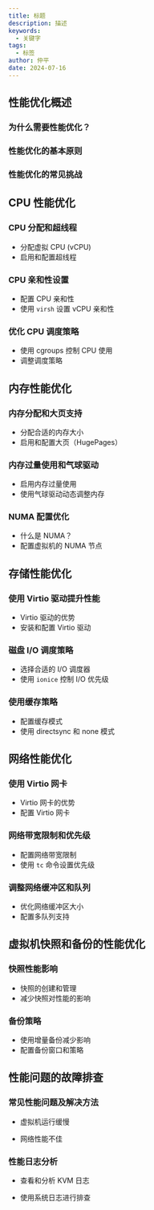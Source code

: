 ```yaml
---
title: 标题
description: 描述
keywords:
  - 关键字
tags:
  - 标签
author: 仲平
date: 2024-07-16
---
```


## 性能优化概述

### 为什么需要性能优化？

### 性能优化的基本原则

### 性能优化的常见挑战

## CPU 性能优化

### CPU 分配和超线程

- 分配虚拟 CPU (vCPU)
- 启用和配置超线程

### CPU 亲和性设置

- 配置 CPU 亲和性
- 使用 `virsh` 设置 vCPU 亲和性

### 优化 CPU 调度策略

- 使用 cgroups 控制 CPU 使用
- 调整调度策略

## 内存性能优化

### 内存分配和大页支持

- 分配合适的内存大小
- 启用和配置大页（HugePages）

### 内存过量使用和气球驱动

- 启用内存过量使用
- 使用气球驱动动态调整内存

### NUMA 配置优化

- 什么是 NUMA？
- 配置虚拟机的 NUMA 节点

## 存储性能优化

### 使用 Virtio 驱动提升性能

- Virtio 驱动的优势
- 安装和配置 Virtio 驱动

### 磁盘 I/O 调度策略

- 选择合适的 I/O 调度器
- 使用 `ionice` 控制 I/O 优先级

### 使用缓存策略

- 配置缓存模式
- 使用 directsync 和 none 模式

## 网络性能优化

### 使用 Virtio 网卡

- Virtio 网卡的优势
- 配置 Virtio 网卡

### 网络带宽限制和优先级

- 配置网络带宽限制
- 使用 `tc` 命令设置优先级

### 调整网络缓冲区和队列

- 优化网络缓冲区大小
- 配置多队列支持

## 虚拟机快照和备份的性能优化

### 快照性能影响

- 快照的创建和管理
- 减少快照对性能的影响

### 备份策略

- 使用增量备份减少影响
- 配置备份窗口和策略

## 性能问题的故障排查

### 常见性能问题及解决方法

- 虚拟机运行缓慢

- 网络性能不佳

### 性能日志分析

- 查看和分析 KVM 日志

- 使用系统日志进行排查
